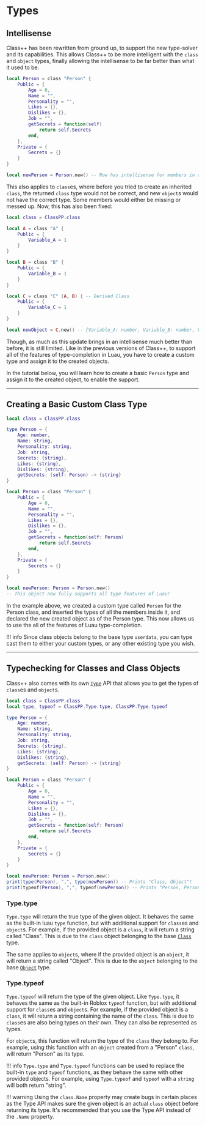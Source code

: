 # Types

## Intellisense

Class++ has been rewritten from ground up, to support the new type-solver and its capabilities. 
This allows Class++ to be more intelligent with the `class` and `object` types, finally allowing the intellisense to be far better than what it used to be. 

```lua
local Person = class "Person" {
	Public = {
		Age = 0,
		Name = "",
		Personality = "",
		Likes = {},
		Dislikes = {},
		Job = "",
		getSecrets = function(self)
			return self.Secrets
		end,
	},
	Private = {
		Secrets = {}
	}
}

local newPerson = Person.new() -- Now has intellisense for members in all access specifiers, and obtains the correct types for every member!
```

This also applies to `class`es, where before you tried to create an inherited `class`, the returned `class` type would not be correct, and new `object`s would not have the correct type. Some members would either be missing or messed up.
Now, this has also been fixed:

```lua
local class = ClassPP.class

local A = class "A" { 
    Public = {
        Variable_A = 1
    }
}

local B = class "B" { 
    Public = {
        Variable_B = 1
    }
}

local C = class "C" (A, B) { -- Derived Class
    Public = {
        Variable_C = 1
    }
}

local newObject = C.new() -- {Variable_A: number, Variable_B: number, Variable_C: number}
```

Though, as much as this update brings in an intellisense much better than before, it is still limited. Like in the previous versions of Class++, to support all of the features of type-completion in Luau, you have to create a custom type and assign it to the created objects.

In the tutorial below, you will learn how to create a basic `Person` type and assign it to the created object, to enable the support.

----

## Creating a Basic Custom Class Type

```lua
local class = ClassPP.class

type Person = {
	Age: number,
	Name: string,
	Personality: string,
	Job: string,
	Secrets: {string},
	Likes: {string},
	Dislikes: {string},
	getSecrets: (self: Person) -> {string}
}

local Person = class "Person" {
	Public = {
		Age = 0,
		Name = "",
		Personality = "",
		Likes = {},
		Dislikes = {},
		Job = "",
		getSecrets = function(self: Person)
			return self.Secrets
		end,
	},
	Private = {
		Secrets = {}
	}
}

local newPerson: Person = Person.new()
-- This object now fully supports all type features of Luau!
```

In the example above, we created a custom type called `Person` for the Person class, and inserted the types of all the members inside it, and declared the new created object as of the Person type. This now allows us to use the all of the features of Luau type-completion.

!!! info
    Since class objects belong to the base type `userdata`, you can type cast them to either your custom types, or any other existing type you wish.

----

## Typechecking for Classes and Class Objects

Class++ also comes with its own [`Type`](../apiReference/classFunctions/type/type.md) API that allows you to get the types of `class`es and `object`s.

```lua
local class = ClassPP.class
local type, typeof = ClassPP.Type.type, ClassPP.Type.typeof

type Person = {
	Age: number,
	Name: string,
	Personality: string,
	Job: string,
	Secrets: {string},
	Likes: {string},
	Dislikes: {string},
	getSecrets: (self: Person) -> {string}
}

local Person = class "Person" {
	Public = {
		Age = 0,
		Name = "",
		Personality = "",
		Likes = {},
		Dislikes = {},
		Job = "",
		getSecrets = function(self: Person)
			return self.Secrets
		end,
	},
	Private = {
		Secrets = {}
	}
}

local newPerson: Person = Person.new()
print(type(Person), ",", type(newPerson)) -- Prints "Class, Object"!
print(typeof(Person), ",", typeof(newPerson)) -- Prints "Person, Person"!
```

### Type.type

`Type.type` will return the true type of the given object. It behaves the same as the built-in luau `type` function, but with additional support for `class`es and `object`s. For example, if the provided object is a `class`, it will return a string called "Class". This is due to the `class` object belonging to the base [`Class`](../apiReference/dataTypes/class.md) type.

The same applies to `object`s, where if the provided object is an `object`, it will return a string called "Object". This is due to the `object` belonging to the base [`Object`](../apiReference/dataTypes/object.md) type.

### Type.typeof

`Type.typeof` will return the type of the given object. Like `Type.type`, it behaves the same as the built-in Roblox `typeof` function, but with additional support for `class`es and `object`s. For example, if the provided object is a `class`, it will return a string containing the name of the `class`. This is due to `class`es are also being types on their own. They can also be represented as types.

For `object`s, this function will return the type of the `class` they belong to. For example, using this function with an `object` created from a "Person" `class`, will return "Person" as its type.

!!! info
	`Type.type` and `Type.typeof` functions can be used to replace the built-in `type` and `typeof` functions, as they behave the same with other provided objects. For example, using `Type.typeof` and `typeof` with a `string` will both return "string".

!!! warning
    Using the `class.Name` property may create bugs in certain places as the Type API makes sure the given object is an actual `class` object before returning its type. It's recommended that you use the Type API instead of the `.Name` property.
